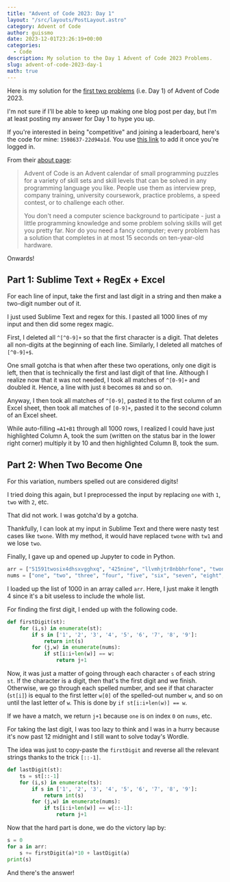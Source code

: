 ```yaml
---
title: "Advent of Code 2023: Day 1"
layout: "/src/layouts/PostLayout.astro"
category: Advent of Code
author: guissmo
date: 2023-12-01T23:26:19+00:00
categories:
  - Code
description: My solution to the Day 1 Advent of Code 2023 Problems.
slug: advent-of-code-2023-day-1
math: true
---
```


Here is my solution for the [first two problems](https://adventofcode.com/2023/day/1) (i.e. Day 1) of Advent of Code 2023.

I'm not sure if I'll be able to keep up making one blog post per day, but I'm at least posting my answer for Day 1 to hype you up.

If you're interested in being "competitive" and joining a leaderboard, here's the code for mine: `1598637-22d94a1d`. You use [this link](https://adventofcode.com/2023/leaderboard/private) to add it once you're logged in.

From their [about page](https://adventofcode.com/2023/about):

> Advent of Code is an Advent calendar of small programming puzzles for a variety of skill sets and skill levels that can be solved in any programming language you like. People use them as interview prep, company training, university coursework, practice problems, a speed contest, or to challenge each other.
>
> You don't need a computer science background to participate - just a little programming knowledge and some problem solving skills will get you pretty far. Nor do you need a fancy computer; every problem has a solution that completes in at most 15 seconds on ten-year-old hardware.

Onwards!

## Part 1: Sublime Text + RegEx + Excel

For each line of input, take the first and last digit in a string and then make a two-digit number out of it.

I just used Sublime Text and regex for this. I pasted all 1000 lines of my input and then did some regex magic.

First, I deleted all `^[^0-9]+` so that the first character is a digit. That deletes all non-digits at the beginning of each line. Similarly, I deleted all matches of `[^0-9]+$`.

One small gotcha is that when after these two operations, only one digit is left, then that is technically the first and last digit of that line. Although I realize now that it was not needed, I took all matches of `^[0-9]+` and doubled it. Hence, a line with just `8` becomes `88` and so on.

Anyway, I then took all matches of `^[0-9]`, pasted it to the first column of an Excel sheet, then took all matches of `[0-9]+`, pasted it to the second column of an Excel sheet.

While auto-filling `=A1+B1` through all $1000$ rows, I realized I could have just highlighted Column A, took the sum (written on the status bar in the lower right corner) multiply it by $10$ and then highlighted Column B, took the sum.

## Part 2: When Two Become One

For this variation, numbers spelled out are considered digits!

I tried doing this again, but I preprocessed the input by replacing `one` with `1`, `two` with `2`, etc.

That did not work. I was gotcha'd by a gotcha.

Thankfully, I can look at my input in Sublime Text and there were nasty test cases like `twone`. With my method, it would have replaced `twone` with `tw1` and we lose `two`.

Finally, I gave up and opened up Jupyter to code in Python.

```python
arr = ["51591twosix4dhsxvgghxq", "425nine", "llvmhjtr8nbbhrfone", "twone"]
nums = ["one", "two", "three", "four", "five", "six", "seven", "eight", "nine"]
```

I loaded up the list of $1000$ in an array called `arr`. Here, I just make it length $4$ since it's a bit useless to include the whole list.

For finding the first digit, I ended up with the following code.

```python
def firstDigit(st):
    for (i,s) in enumerate(st):
        if s in ['1', '2', '3', '4', '5', '6', '7', '8', '9']:
            return int(s)
        for (j,w) in enumerate(nums):
            if st[i:i+len(w)] == w:
                return j+1
```

Now, it was just a matter of going through each character `s` of each string `st`. If the character is a digit, then that's the first digit and we finish. Otherwise, we go through each spelled number, and see if that character (`st[i]`) is equal to the first letter `w[0]` of the spelled-out number `w`, and so on until the last letter of `w`. This is done by `if st[i:i+len(w)] == w`.

If we have a match, we return `j+1` because `one` is on index `0` on `nums`, etc.

For taking the last digit, I was too lazy to think and I was in a hurry because it's now past 12 midnight and I still want to solve today's Wordle.

The idea was just to copy-paste the `firstDigit` and reverse all the relevant strings thanks to the trick `[::-1]`.

```python
def lastDigit(st):
    ts = st[::-1]
    for (i,s) in enumerate(ts):
        if s in ['1', '2', '3', '4', '5', '6', '7', '8', '9']:
            return int(s)
        for (j,w) in enumerate(nums):
            if ts[i:i+len(w)] == w[::-1]:
                return j+1
```

Now that the hard part is done, we do the victory lap by:

```python
s = 0
for a in arr:
    s += firstDigit(a)*10 + lastDigit(a)
print(s)
```

And there's the answer!
